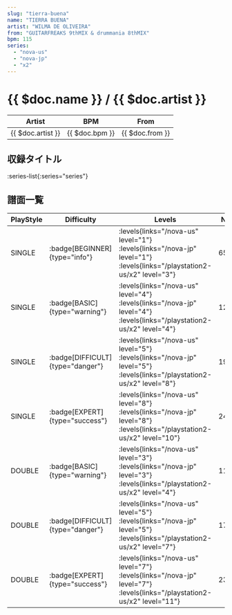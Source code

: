 ```yaml
---
slug: "tierra-buena"
name: "TIERRA BUENA"
artist: "WILMA DE OLIVEIRA"
from: "GUITARFREAKS 9thMIX & drummania 8thMIX"
bpm: 115
series:
  - "nova-us"
  - "nova-jp"
  - "x2"
---
```


# {{ $doc.name }} / {{ $doc.artist }}

|Artist|BPM|From|
|------|---|----|
|{{ $doc.artist }}|{{ $doc.bpm }}|{{ $doc.from }}|

## 収録タイトル

:series-list{:series="series"}

## 譜面一覧

|PlayStyle|Difficulty|Levels|Notes|Movie|
|---------|----------|------|-----|-----|
|SINGLE| :badge[BEGINNER]{type="info"}| :levels{links="/nova-us" level="1"} :levels{links="/nova-jp" level="1"} :levels{links="/playstation2-us/x2" level="3"}|65/0||
|SINGLE| :badge[BASIC]{type="warning"}| :levels{links="/nova-us" level="4"} :levels{links="/nova-jp" level="4"} :levels{links="/playstation2-us/x2" level="4"}|125/5||
|SINGLE| :badge[DIFFICULT]{type="danger"}| :levels{links="/nova-us" level="5"} :levels{links="/nova-jp" level="5"} :levels{links="/playstation2-us/x2" level="8"}|190/5||
|SINGLE| :badge[EXPERT]{type="success"}| :levels{links="/nova-us" level="8"} :levels{links="/nova-jp" level="8"} :levels{links="/playstation2-us/x2" level="10"}|246/5||
|DOUBLE| :badge[BASIC]{type="warning"}| :levels{links="/nova-us" level="3"} :levels{links="/nova-jp" level="3"} :levels{links="/playstation2-us/x2" level="4"}|112/16||
|DOUBLE| :badge[DIFFICULT]{type="danger"}| :levels{links="/nova-us" level="5"} :levels{links="/nova-jp" level="5"} :levels{links="/playstation2-us/x2" level="7"}|176/5||
|DOUBLE| :badge[EXPERT]{type="success"}| :levels{links="/nova-us" level="7"} :levels{links="/nova-jp" level="7"} :levels{links="/playstation2-us/x2" level="11"}|239/1||

